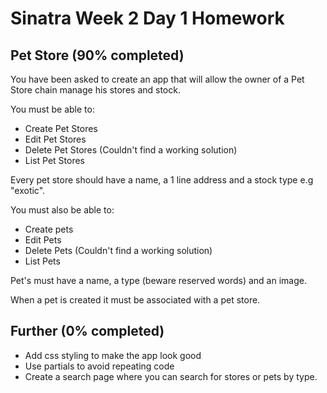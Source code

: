 # Sinatra Week 2 Day 1 Homework

## Pet Store (90% completed)

You have been asked to create an app that will allow the owner of a Pet Store chain manage his stores and stock.

You must be able to:

* Create Pet Stores
* Edit Pet Stores
* Delete Pet Stores (Couldn't find a working solution)
* List Pet Stores

Every pet store should have a name, a 1 line address and a stock type e.g "exotic".

You must also be able to:

* Create pets
* Edit Pets
* Delete Pets (Couldn't find a working solution)
* List Pets

Pet's must have a name, a type (beware reserved words) and an image.

When a pet is created it must be associated with a pet store.

## Further (0% completed)

* Add css styling to make the app look good
* Use partials to avoid repeating code
* Create a search page where you can search for stores or pets by type.
